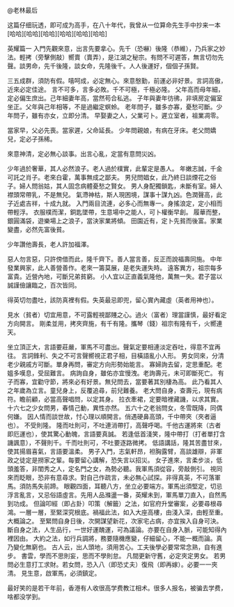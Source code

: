 @老林最后 

这篇仔细玩透，即可成为高手，在八十年代，我曾从一位算命先生手中抄来一本[哈哈][哈哈][哈哈][哈哈][哈哈][哈哈]

英耀篇一
入門先觀來意，出言先要拿心。先千（恐嚇）後隆（恭維），乃兵家之妙法。輕拷（旁擊側敲）嚮賣（賣弄），是江湖之秘宗。有問不可遲答，無言切勿先聲。談男命，先千後隆，談女命，先隆後千。人人後運好，個個子孫賢。

三五成群，須防有假。嘻呵成，必定無心。來意慇勤，前運必非好景。言詞高傲，近來必定佳途。
言不可多，言多必敗。千不可極，千極必隆。 父年高而母年細，定必偏生庶出。己年細妻年高，當然苟合私逃。
子年與妻年彷彿，非填房定偏室坐正。父年與己年相等，不是過繼定螟蛉。
老年問子，雖多亦寡，憂愁可斷。少年問子，雖有亦女，立即分清。
早娶妻之人，父業可卜。遲立室者，祖業凋零。

當家早，父必先喪。當家遲，父命延長。
少年問親娘，有病在牙床。老父問嬌兒，定必子孫稀。

來意神清，定必無心談事。出言心亂，定當有意問災凶。

少年過於奢華，其人必然浪子。老人過於樸實，此輩定是愚人。
年嫩志誠，千金可託之肖子。老來白霍，萬事無成之鄙夫。
男兒問娼女，此乃終日談煙花之俗子。婦人問翁姑，其人固念病體憂愁之賢女。
男人身配獨鎖匙，未斷有室。婦人襟頭常帶乳，不是無兒。
氣滯神枯，斯人現困境，謀事十謀九凶。色潤聲高，此子近處吉祥，十成九就。
入門兩目流連，必多心而無專一。身搖浪定，定小相而帶輕浮。
衣服樸而潔，銅匙墜帶，生意場中之能人，可卜權衡早創。
履華而整，銀圓滿袋，遊樂場上之浪子，當決家業將傾。
田園近有，定卜先貧而後富。家業變盡，必然先富後貧。

少年讚他壽長，老人許加福澤。

惡人勿言惡，只許傍借而此，隆千齊下。善人當言善，反正而說福壽同施。
中年發業興家，此人善營善作。老來一籌莫展，是老失運失時。 遠客異方，祖宗每多富貴。近營內地，可斷兄弟貧窮。
小人宜以正直義氣隆他，萬無一失。君子當以誠謹儉讓臨之，百次皆同。

得英切勿盡吐，該防真裡有假。失英最忌即兜，留心實內藏虛（英者用神也）。

見水（貧者）切宜用意，不可露輕視鄙賤之心。過火（富者）理當謹慎，最好看定方向開言。
剛柔並用，拷夾齊施，有千有隆。攜琴（錢）祖宗有隆有千，火嚮連天。

坐立頂正大，言語要莊嚴，軍馬不可盡出。聲氣定要相連淡定吞吐，得意不宜再往。
言詞鋒利、失之不可言聲嚮視正君子相，目橫語亂小人形。
男女同來，分清老少親戚方可斷。單身再問，審定方向形勢始能言。
寡婦詢去留，定思重配。老媼多嘆息，受屈難言。
病詢自身，雖佑亦宜慢洩。老詢壽元，未可即斷死亡。
有子而寡，宜勸守節，將來必有好景。無兒問去，當要著其別棲為高。
此乃看其人之年歲為立言。童兒身上，反覆追尋，前兒難養。
老大問自身，查壽元，現有病符。瞻前顧，必當高聲唱問，以定其身。
拉衣牽裙，定要暗裡藏譏，以求其實。
十六七之少女問男，春情己動，異性亦然。
五六十之老翁問女，冬雪既降，同偶何嫌。
因人情而談世故，忖心理以順開言。俏遇硬鼻高頭，千中帶夾（夾者逼也）。
不受則隆。 隆而吐則可，不吐連消帶打，高聲呼喝。千他古運將來（古者即厄運也），使其驚心動魄，言語要真誠。
若逢低首淺笑，隆中帶打（打者單打含譏諷意），不聲則千。千而吐則可，不吐要逐路微拷。
低語講話，隆其苦盡甘來，使其揚眉喜氣，言語要溫柔。
男子入門，志氣軒昂，袒胸露臂，高談雄辯，非軍政之徒定是撈家之輩。每要留心講解，恐失言以招災。
女子進來，言柔步淡，低頭羞答，非閨秀之人，定名門之女，為勢必聽。我軍馬須從容，旁敲側引。
視同來而眨眼，恐非有意尋求。對自己作疏言，未必無心試探。非得真英，不可落軍馬。須防馬失前蹄。
眼觀四面，耳聽八方，坐立必要端方。軍馬出須堅定，切忌浮言亂言，又忌俗語虛言。先用人品滌盪一番，英耀未到，軍馬單刀直入，自然馬到功成。
但論叩經（即占卦）叩策（解籤）之法，如官府升堂審案，必要尋根尋鴻。一層一層，至緊深究根底。禍福此法，如入大座高樓，由淺入深，由輕至重。大概論之。
至緊問自身日後，次開謀望新花，次家宅占病，亦宜挨入自身可決。
斷自身之法，人生品行，一世好運醜運，可為議論。亦要在自身入脈，可能知得內裡因由。
大約之法，如行兵調將，務要隨機應變，仔細留心，不能一概而論。真乃變化無窮也。
古人云，出人頭地，須用苦心。工夫後學必要常常念熟，自有進步。
書雲，學而不思則妄，思而不學則怠。
凡間更新守舊，必定夾定男女。
若男問必生意打工求財。若女問，恐入八（即恐丈夫）復飛（即再嫁）。必要一一夾清。
見生意，啟軍馬，必須鎮定。

最好笑的是若干年前，香港有人收很高学费教江相术。很多人报名，被骗去学费，啥都没学到。
